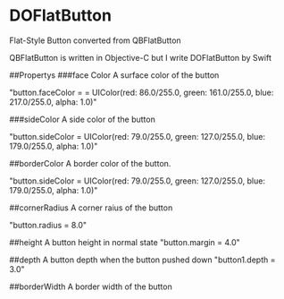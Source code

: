 # DOFlatButton
Flat-Style Button converted from QBFlatButton

QBFlatButton is written in Objective-C but I write DOFlatButton by Swift

##Propertys 
###face Color
A surface color of the button

"button.faceColor = = UIColor(red: 86.0/255.0, green: 161.0/255.0, blue: 217.0/255.0, alpha: 1.0)"

###sideColor
A side color of the button

"button.sideColor = UIColor(red: 79.0/255.0, green: 127.0/255.0, blue: 179.0/255.0, alpha: 1.0)"

##borderColor
A border color of the button.

"button.sideColor = UIColor(red: 79.0/255.0, green: 127.0/255.0, blue: 179.0/255.0, alpha: 1.0)"

##cornerRadius
A corner raius of the button

"button.radius = 8.0"

##height
A button height in normal state
"button.margin = 4.0"

##depth
A button depth when the button pushed down
"button1.depth  = 3.0"

##borderWidth
A border width of the button


